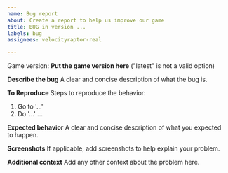 ```yaml
---
name: Bug report
about: Create a report to help us improve our game
title: BUG in version ...
labels: bug
assignees: velocityraptor-real

---
```


Game version: **Put the game version here** ("latest" is not a valid option)

**Describe the bug**
A clear and concise description of what the bug is.

**To Reproduce**
Steps to reproduce the behavior:
1. Go to '...'
2. Do '...'
...

**Expected behavior**
A clear and concise description of what you expected to happen.

**Screenshots**
If applicable, add screenshots to help explain your problem.

**Additional context**
Add any other context about the problem here.
